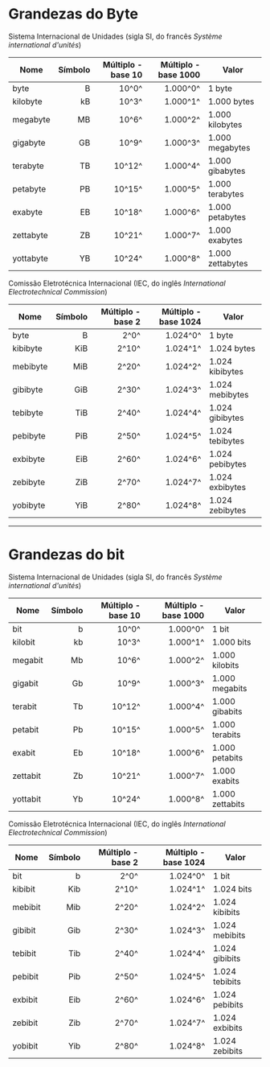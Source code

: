 
Grandezas do Byte
=================

Sistema Internacional de Unidades (sigla SI, do francês *Système international d'unités*)

| Nome     | Símbolo | Múltiplo - base 10   | Múltiplo - base 1000   | Valor          |
|----------|--------:|---------------------:|-----------------------:|----------------|
| byte     |B        |     10^0^            |1.000^0^                |1 byte          |
| kilobyte |kB       |     10^3^            |1.000^1^                |1.000 bytes     |
| megabyte |MB       |     10^6^            |1.000^2^                |1.000 kilobytes |
| gigabyte |GB       |     10^9^            |1.000^3^                |1.000 megabytes |
| terabyte |TB       |     10^12^           |1.000^4^                |1.000 gibabytes |
| petabyte |PB       |     10^15^           |1.000^5^                |1.000 terabytes |
| exabyte  |EB       |     10^18^           |1.000^6^                |1.000 petabytes |
| zettabyte|ZB       |     10^21^           |1.000^7^                |1.000 exabytes  |
| yottabyte|YB       |     10^24^           |1.000^8^                |1.000 zettabytes|



Comissão Eletrotécnica Internacional (IEC, do inglês *International Electrotechnical Commission*)

| Nome     | Símbolo | Múltiplo - base 2   | Múltiplo - base 1024   | Valor          |
|----------|--------:|--------------------:|-----------------------:|----------------|
| byte     |B        |     2^0^            |1.024^0^                |1 byte          |
| kibibyte |KiB      |     2^10^           |1.024^1^                |1.024 bytes     |
| mebibyte |MiB      |     2^20^           |1.024^2^                |1.024 kibibytes |
| gibibyte |GiB      |     2^30^           |1.024^3^                |1.024 mebibytes |
| tebibyte |TiB      |     2^40^           |1.024^4^                |1.024 gibibytes |
| pebibyte |PiB      |     2^50^           |1.024^5^                |1.024 tebibytes |
| exbibyte |EiB      |     2^60^           |1.024^6^                |1.024 pebibytes |
| zebibyte |ZiB      |     2^70^           |1.024^7^                |1.024 exbibytes |
| yobibyte |YiB      |     2^80^           |1.024^8^                |1.024 zebibytes |

----


Grandezas do bit
=================



Sistema Internacional de Unidades (sigla SI, do francês *Système international d'unités*)

| Nome    | Símbolo | Múltiplo - base 10   | Múltiplo - base 1000   | Valor         |
|---------|--------:|---------------------:|-----------------------:|---------------|
| bit     |b        |     10^0^            |1.000^0^                |1 bit          |
| kilobit |kb       |     10^3^            |1.000^1^                |1.000 bits     |
| megabit |Mb       |     10^6^            |1.000^2^                |1.000 kilobits |
| gigabit |Gb       |     10^9^            |1.000^3^                |1.000 megabits |
| terabit |Tb       |     10^12^           |1.000^4^                |1.000 gibabits |
| petabit |Pb       |     10^15^           |1.000^5^                |1.000 terabits |
| exabit  |Eb       |     10^18^           |1.000^6^                |1.000 petabits |
| zettabit|Zb       |     10^21^           |1.000^7^                |1.000 exabits  |
| yottabit|Yb       |     10^24^           |1.000^8^                |1.000 zettabits|


Comissão Eletrotécnica Internacional (IEC, do inglês *International Electrotechnical Commission*)

| Nome    | Símbolo | Múltiplo - base 2   | Múltiplo - base 1024   | Valor         |
|---------|--------:|--------------------:|-----------------------:|---------------|
| bit     |b        |     2^0^            |1.024^0^                |1 bit          |
| kibibit |Kib      |     2^10^           |1.024^1^                |1.024 bits     |
| mebibit |Mib      |     2^20^           |1.024^2^                |1.024 kibibits |
| gibibit |Gib      |     2^30^           |1.024^3^                |1.024 mebibits |
| tebibit |Tib      |     2^40^           |1.024^4^                |1.024 gibibits |
| pebibit |Pib      |     2^50^           |1.024^5^                |1.024 tebibits |
| exbibit |Eib      |     2^60^           |1.024^6^                |1.024 pebibits |
| zebibit |Zib      |     2^70^           |1.024^7^                |1.024 exbibits |
| yobibit |Yib      |     2^80^           |1.024^8^                |1.024 zebibits |